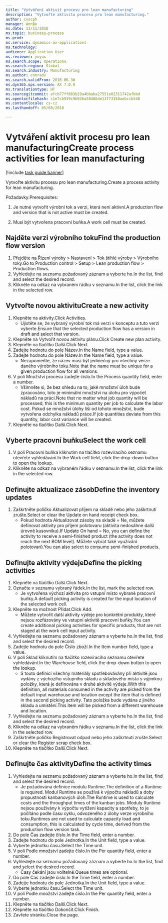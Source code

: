 ```yaml
--- 
title: "Vytváření aktivit procesu pro lean manufacturing"
description: "Vytvořte aktivitu procesu pro lean manufacturing."
author: cvocph
manager: AnnBe
ms.date: 11/11/2016
ms.topic: business-process
ms.prod: 
ms.service: dynamics-ax-applications
ms.technology: 
audience: Application User
ms.reviewer: yuyus
ms.search.scope: Operations
ms.search.region: Global
ms.search.industry: Manufacturing
ms.author: conradv
ms.search.validFrom: 2016-06-30
ms.dyn365.ops.version: AX 7.0.0
ms.translationtype: HT
ms.sourcegitcommit: efcb77ff883b29a4bbaba27551e02311742afbbd
ms.openlocfilehash: c1e7cb939c9b936a58486de13f73150aebccb548
ms.contentlocale: cs-cz
ms.lasthandoff: 05/08/2018

---
```

# <a name="create-process-activities-for-lean-manufacturing"></a><span data-ttu-id="c264f-103">Vytváření aktivit procesu pro lean manufacturing</span><span class="sxs-lookup"><span data-stu-id="c264f-103">Create process activities for lean manufacturing</span></span>

[!include [task guide banner](../../includes/task-guide-banner.md)]

<span data-ttu-id="c264f-104">Vytvořte aktivitu procesu pro lean manufacturing.</span><span class="sxs-lookup"><span data-stu-id="c264f-104">Create a process activity for lean manufacturing.</span></span> 

<span data-ttu-id="c264f-105">Požadavky:</span><span class="sxs-lookup"><span data-stu-id="c264f-105">Prerequisites:</span></span> 

1. <span data-ttu-id="c264f-106">Je nutné vytvořit výrobní tok a verzi, která není aktivní.</span><span class="sxs-lookup"><span data-stu-id="c264f-106">A production flow and version that is not active must be created.</span></span>

2. <span data-ttu-id="c264f-107">Musí být vytvořena pracovní buňka.</span><span class="sxs-lookup"><span data-stu-id="c264f-107">A work cell must be created.</span></span>


## <a name="find-the-production-flow-version"></a><span data-ttu-id="c264f-108">Najděte verzi výrobního toku</span><span class="sxs-lookup"><span data-stu-id="c264f-108">Find the production flow version</span></span>
1. <span data-ttu-id="c264f-109">Přejděte na Řízení výroby > Nastavení > Tok štíhlé výroby > Výrobního toky.</span><span class="sxs-lookup"><span data-stu-id="c264f-109">Go to Production control > Setup > Lean production flow > Production flows.</span></span>
2. <span data-ttu-id="c264f-110">Vyhledejte na seznamu požadovaný záznam a vyberte ho.</span><span class="sxs-lookup"><span data-stu-id="c264f-110">In the list, find and select the desired record.</span></span>
3. <span data-ttu-id="c264f-111">Klikněte na odkaz na vybraném řádku v seznamu.</span><span class="sxs-lookup"><span data-stu-id="c264f-111">In the list, click the link in the selected row.</span></span>

## <a name="create-a-new-activity"></a><span data-ttu-id="c264f-112">Vytvořte novou aktivitu</span><span class="sxs-lookup"><span data-stu-id="c264f-112">Create a new activity</span></span>
1. <span data-ttu-id="c264f-113">Klepněte na aktivity.</span><span class="sxs-lookup"><span data-stu-id="c264f-113">Click Activities.</span></span>
    * <span data-ttu-id="c264f-114">Ujistěte se, že vybraný výrobní tok má verzi v konceptu a tuto verzi vyberte.</span><span class="sxs-lookup"><span data-stu-id="c264f-114">Ensure that the selected production flow has a version in draft and select that version.</span></span>  
2. <span data-ttu-id="c264f-115">Klepněte na Vytvořit novou aktivitu plánu.</span><span class="sxs-lookup"><span data-stu-id="c264f-115">Click Create new plan activity.</span></span>
3. <span data-ttu-id="c264f-116">Klepněte na tlačítko Další.</span><span class="sxs-lookup"><span data-stu-id="c264f-116">Click Next.</span></span>
4. <span data-ttu-id="c264f-117">Zadejte hodnotu do pole Název.</span><span class="sxs-lookup"><span data-stu-id="c264f-117">In the Name field, type a value.</span></span>
5. <span data-ttu-id="c264f-118">Zadejte hodnotu do pole Název.</span><span class="sxs-lookup"><span data-stu-id="c264f-118">In the Name field, type a value.</span></span>
    * <span data-ttu-id="c264f-119">Nezapomeňte, že název musí být jedinečný pro všechny verze daného výrobního toku.</span><span class="sxs-lookup"><span data-stu-id="c264f-119">Note that the name must be unique for a given production flow for all versions.</span></span>  
6. <span data-ttu-id="c264f-120">V poli Množství procesu zadejte číslo.</span><span class="sxs-lookup"><span data-stu-id="c264f-120">In the Process quantity field, enter a number.</span></span>
    * <span data-ttu-id="c264f-121">Všimněte si, že bez ohledu na to, jaké množství úloh bude zpracováno, toto je minimální množství na úlohu pro výpočet nákladů na práci.</span><span class="sxs-lookup"><span data-stu-id="c264f-121">Note that no matter what job quantity will be processed, this is the minimum quantity per job to calculate the labor cost.</span></span> <span data-ttu-id="c264f-122">Pokud se množství úlohy liší od tohoto množství, bude vytvořena odchylka nákladů práce.</span><span class="sxs-lookup"><span data-stu-id="c264f-122">If job quantities deviate from this quantity, labor cost variance will be created.</span></span>  
7. <span data-ttu-id="c264f-123">Klepněte na tlačítko Další.</span><span class="sxs-lookup"><span data-stu-id="c264f-123">Click Next.</span></span>

## <a name="select-the-work-cell"></a><span data-ttu-id="c264f-124">Vyberte pracovní buňku</span><span class="sxs-lookup"><span data-stu-id="c264f-124">Select the work cell</span></span>
1. <span data-ttu-id="c264f-125">V poli Pracovní buňka kliknutím na tlačítko rozevíracího seznamu otevřete vyhledávání.</span><span class="sxs-lookup"><span data-stu-id="c264f-125">In the Work cell field, click the drop-down button to open the lookup.</span></span>
2. <span data-ttu-id="c264f-126">Klikněte na odkaz na vybraném řádku v seznamu.</span><span class="sxs-lookup"><span data-stu-id="c264f-126">In the list, click the link in the selected row.</span></span>

## <a name="define-the-inventory-updates"></a><span data-ttu-id="c264f-127">Definujte aktualizace zásob</span><span class="sxs-lookup"><span data-stu-id="c264f-127">Define the inventory updates</span></span>
1. <span data-ttu-id="c264f-128">Zaškrtněte políčko Aktualizovat příjem na skladě nebo jeho zaškrtnutí zrušte.</span><span class="sxs-lookup"><span data-stu-id="c264f-128">Select or clear the Update on hand receipt check box.</span></span>
    * <span data-ttu-id="c264f-129">Pokud hodnota Aktualizovat zásoby na skladě = Ne, můžete definovat aktivity pro příjem polotovaru (aktivita nedosáhne další úrovně kusovníku).</span><span class="sxs-lookup"><span data-stu-id="c264f-129">If Update On hand = No, you can define the activity to receive a semi-finished product (the activity does not reach the next BOM level).</span></span>    <span data-ttu-id="c264f-130">Můžete vybrat také využívání polotovarů.</span><span class="sxs-lookup"><span data-stu-id="c264f-130">You can also select to consume semi-finished products.</span></span>  

## <a name="define-the-picking-activities"></a><span data-ttu-id="c264f-131">Definujte aktivity výdeje</span><span class="sxs-lookup"><span data-stu-id="c264f-131">Define the picking activities</span></span>
1. <span data-ttu-id="c264f-132">Klepněte na tlačítko Další.</span><span class="sxs-lookup"><span data-stu-id="c264f-132">Click Next.</span></span>
2. <span data-ttu-id="c264f-133">Označte v seznamu vybraný řádek.</span><span class="sxs-lookup"><span data-stu-id="c264f-133">In the list, mark the selected row.</span></span>
    * <span data-ttu-id="c264f-134">Je vytvořena výchozí aktivita pro vstupní místo vybrané pracovní buňky.</span><span class="sxs-lookup"><span data-stu-id="c264f-134">A default picking activity is created for the input location of the selected work cell.</span></span>  
3. <span data-ttu-id="c264f-135">Klepněte na možnost Přidat.</span><span class="sxs-lookup"><span data-stu-id="c264f-135">Click Add.</span></span>
    * <span data-ttu-id="c264f-136">Můžete vytvořit další aktivity výdeje pro konkrétní produkty, které nejsou rozfázovány ve vstupní aktivitě pracovní buňky.</span><span class="sxs-lookup"><span data-stu-id="c264f-136">You can create additional picking activities for specific products, that are not staged at the work cell input activity.</span></span>  
4. <span data-ttu-id="c264f-137">Vyhledejte na seznamu požadovaný záznam a vyberte ho.</span><span class="sxs-lookup"><span data-stu-id="c264f-137">In the list, find and select the desired record.</span></span>
5. <span data-ttu-id="c264f-138">Zadejte hodnotu do pole Číslo zboží.</span><span class="sxs-lookup"><span data-stu-id="c264f-138">In the Item number field, type a value.</span></span>
6. <span data-ttu-id="c264f-139">V poli Sklad kliknutím na tlačítko rozevíracího seznamu otevřete vyhledávání.</span><span class="sxs-lookup"><span data-stu-id="c264f-139">In the Warehouse field, click the drop-down button to open the lookup.</span></span>
    * <span data-ttu-id="c264f-140">S touto definicí všechny materiály spotřebovávány při aktivitě jsou vydány z výchozího vstupního skladu a skladového místa s výjimkou položky, která je definována v druhé aktivitě výdeje.</span><span class="sxs-lookup"><span data-stu-id="c264f-140">With this definition, all materials consumed in the activity are picked from the default input warehouse and location except the item that is defined in the second picking activity.</span></span> <span data-ttu-id="c264f-141">Tato položka bude vydána z jiného skladu a umístění.</span><span class="sxs-lookup"><span data-stu-id="c264f-141">This item will be picked from a different warehouse and location.</span></span>  
7. <span data-ttu-id="c264f-142">Vyhledejte na seznamu požadovaný záznam a vyberte ho.</span><span class="sxs-lookup"><span data-stu-id="c264f-142">In the list, find and select the desired record.</span></span>
8. <span data-ttu-id="c264f-143">Klikněte na odkaz na vybraném řádku v seznamu.</span><span class="sxs-lookup"><span data-stu-id="c264f-143">In the list, click the link in the selected row.</span></span>
9. <span data-ttu-id="c264f-144">Zaškrtněte políčko Registrovat odpad nebo jeho zaškrtnutí zrušte.</span><span class="sxs-lookup"><span data-stu-id="c264f-144">Select or clear the Register scrap check box.</span></span>
10. <span data-ttu-id="c264f-145">Klepněte na tlačítko Další.</span><span class="sxs-lookup"><span data-stu-id="c264f-145">Click Next.</span></span>

## <a name="define-the-activity-times"></a><span data-ttu-id="c264f-146">Definujte čas aktivity</span><span class="sxs-lookup"><span data-stu-id="c264f-146">Define the activity times</span></span>
1. <span data-ttu-id="c264f-147">Vyhledejte na seznamu požadovaný záznam a vyberte ho.</span><span class="sxs-lookup"><span data-stu-id="c264f-147">In the list, find and select the desired record.</span></span>
    * <span data-ttu-id="c264f-148">Je požadována definice modulu Runtime.</span><span class="sxs-lookup"><span data-stu-id="c264f-148">The definition of a Runtime is required.</span></span> <span data-ttu-id="c264f-149">Modul Runtime se používá k výpočtu nákladů a doby propustnosti kanbanových úloh.</span><span class="sxs-lookup"><span data-stu-id="c264f-149">The Runtime is used to calculate costs and the throughput times of the kanban jobs.</span></span> <span data-ttu-id="c264f-150">Moduly Runtime nejsou používány k výpočtu vytížení kapacity a spotřeby, to je počítáno podle času cyklu, odvozeného z úlohy verze výrobního toku.</span><span class="sxs-lookup"><span data-stu-id="c264f-150">Runtimes are not used to calculate capacity load and consumption, this is calculated by cycle time, derived from the production flow version task.</span></span>  
2. <span data-ttu-id="c264f-151">Do pole Čas zadejte číslo.</span><span class="sxs-lookup"><span data-stu-id="c264f-151">In the Time field, enter a number.</span></span>
3. <span data-ttu-id="c264f-152">Zadejte hodnotu do pole Jednotka.</span><span class="sxs-lookup"><span data-stu-id="c264f-152">In the Unit field, type a value.</span></span>
4. <span data-ttu-id="c264f-153">Vyberte jednotku času.</span><span class="sxs-lookup"><span data-stu-id="c264f-153">Select the Time unit.</span></span>
5. <span data-ttu-id="c264f-154">V poli Podle množství zadejte číslo.</span><span class="sxs-lookup"><span data-stu-id="c264f-154">In the Per quantity field, enter a number.</span></span>
6. <span data-ttu-id="c264f-155">Vyhledejte na seznamu požadovaný záznam a vyberte ho.</span><span class="sxs-lookup"><span data-stu-id="c264f-155">In the list, find and select the desired record.</span></span>
    * <span data-ttu-id="c264f-156">Časy čekání jsou volitelné.</span><span class="sxs-lookup"><span data-stu-id="c264f-156">Queue times are optional.</span></span>  
7. <span data-ttu-id="c264f-157">Do pole Čas zadejte číslo.</span><span class="sxs-lookup"><span data-stu-id="c264f-157">In the Time field, enter a number.</span></span>
8. <span data-ttu-id="c264f-158">Zadejte hodnotu do pole Jednotka.</span><span class="sxs-lookup"><span data-stu-id="c264f-158">In the Unit field, type a value.</span></span>
9. <span data-ttu-id="c264f-159">Vyberte jednotku času.</span><span class="sxs-lookup"><span data-stu-id="c264f-159">Select the Time unit.</span></span>
10. <span data-ttu-id="c264f-160">V poli Podle množství zadejte číslo.</span><span class="sxs-lookup"><span data-stu-id="c264f-160">In the Per quantity field, enter a number.</span></span>
11. <span data-ttu-id="c264f-161">Klepněte na tlačítko Další.</span><span class="sxs-lookup"><span data-stu-id="c264f-161">Click Next.</span></span>
12. <span data-ttu-id="c264f-162">Klepněte na tlačítko Dokončit.</span><span class="sxs-lookup"><span data-stu-id="c264f-162">Click Finish.</span></span>
13. <span data-ttu-id="c264f-163">Zavřete stránku.</span><span class="sxs-lookup"><span data-stu-id="c264f-163">Close the page.</span></span>


